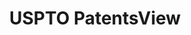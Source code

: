 ---
layout: default
bigquery: https://console.cloud.google.com/bigquery?p=patents-public-data&d=patentsview&page=dataset
citation: Attribution should be given to PatentsView for use, distribution, or derivative
  works.
code: https://github.com/CSSIP-AIR/PatentsView-Code-Snippets/
contributors: USPTO
cost: None
description: 'PatentsView includes US patent data including raw data (summaries, applications,
  pregrant applications), disambugations of inventors and assignees, and inventor
  gender estimates.  Also foreign priority data, # of figures and sheets, and government
  interest statements.'
documentation: https://patentsview.org/query/builder-faqs
last_edit: Mon, 04 Apr 2022 19:02:57 GMT
location: https://patentsview.org/
maintained_by: USPTO
record_creation_timestamp: 12/2/2020 17:20:46
schema_fields: '[''_371_date'', ''exemplary'', ''assignee_id'', ''disamb_inventor_id_20170307'',
  ''classification_level'', ''county'', ''level_two'', ''text'', ''disamb_assignee_id_20190820'',
  ''disamb_inventor_id_20200630'', ''disamb_inventor_id_20190312'', ''rawlocation_id'',
  ''ipc_version_indicator'', ''dependent'', ''county_fips'', ''applicant_type'', ''group_id'',
  ''category'', ''relkind'', ''date'', ''action_date'', ''subcategory_id'', ''kind'',
  ''num_claims'', ''disamb_assignee_id_20200331'', ''num_sheets'', ''rule_47'', ''num'',
  ''rawinventor_id'', ''state'', ''disamb_inventor_id_20190820'', ''level_one'', ''sector_title'',
  ''disamb_assignee_id_20181127'', ''organization'', ''latlong'', ''group'', ''uuid'',
  ''male'', ''gi_statement'', ''number'', ''disclaimer_date'', ''symbol_position'',
  ''term_extension'', ''designation'', ''level_three'', ''inventor_id'', ''type'',
  ''name_last'', ''f371_date'', ''country'', ''category_id'', ''organization_id'',
  ''disamb_inventor_id_20191231'', ''classification_data_source'', ''classification_status'',
  ''disamb_inventor_id_20200929'', ''publication_number'', ''latin_name'', ''abstract'',
  ''section'', ''withdrawn'', ''main_group'', ''country_transformed'', ''classification_value'',
  ''disamb_assignee_id_20191008'', ''term_disclaimer'', ''subclass_id'', ''location_id'',
  ''name'', ''reldocno'', ''title'', ''subgroup'', ''field_id'', ''disamb_assignee_id_20200630'',
  ''disamb_inventor_id_20180528'', ''fname'', ''f102_date'', ''attribution_status'',
  ''city'', ''citation_id'', ''application_id'', ''disamb_inventor_id_20181127'',
  ''length'', ''_102_date'', ''variety'', ''lname'', ''series_code'', ''num_figures'',
  ''ipc_class'', ''disamb_assignee_id_20200929'', ''subclass'', ''rel_id'', ''mainclass_id'',
  ''filename'', ''lawyer_id'', ''subsection_id'', ''sequence'', ''doctype'', ''lapse_of_patent'',
  ''disamb_assignee_id_20190312'', ''status'', ''contract_award_number'', ''disamb_assignee_id_20191231'',
  ''disamb_inventor_id_20170808'', ''deceased'', ''role'', ''disamb_inventor_id_20171226'',
  ''patent_id'', ''male_flag'', ''disamb_inventor_id_20171003'', ''longitude'', ''field_title'',
  ''subgroup_id'', ''name_first'', ''state_fips'', ''latitude'', ''doc_type'', ''rawassignee_id'',
  ''term_grant'', ''disamb_inventor_id_20191008'', ''disamb_inventor_id_20200331'',
  ''id'', ''disamb_inventor_id_20201229'', ''section_id'']'
shortname: patentsview
tags:
- disambiguation
- United States
- gender
terms_of_use: Creative Commons Attribution 4.0 International License.
timeframe: 1963-1999
title: USPTO PatentsView
uuid: cf1780b1-e265-4e49-8d1d-83b9cfe0fd9a
---